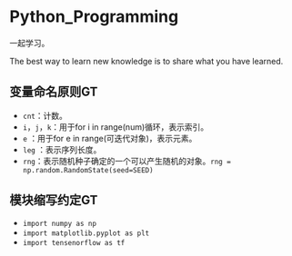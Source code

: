 # Python_Programming

一起学习。

The best way to learn new knowledge is to share what you have learned.


## 变量命名原则GT

- `cnt`：计数。
- `i`，`j`，`k`：用于for i in range(num)循环，表示索引。
- `e`  ：用于for e in range(可迭代对象)，表示元素。
- `leg`  ：表示序列长度。
- `rng`：表示随机种子确定的一个可以产生随机的对象。`rng = np.random.RandomState(seed=SEED)`


## 模块缩写约定GT

- `import numpy as np`
- `import matplotlib.pyplot as plt`
- `import tensenorflow as tf`